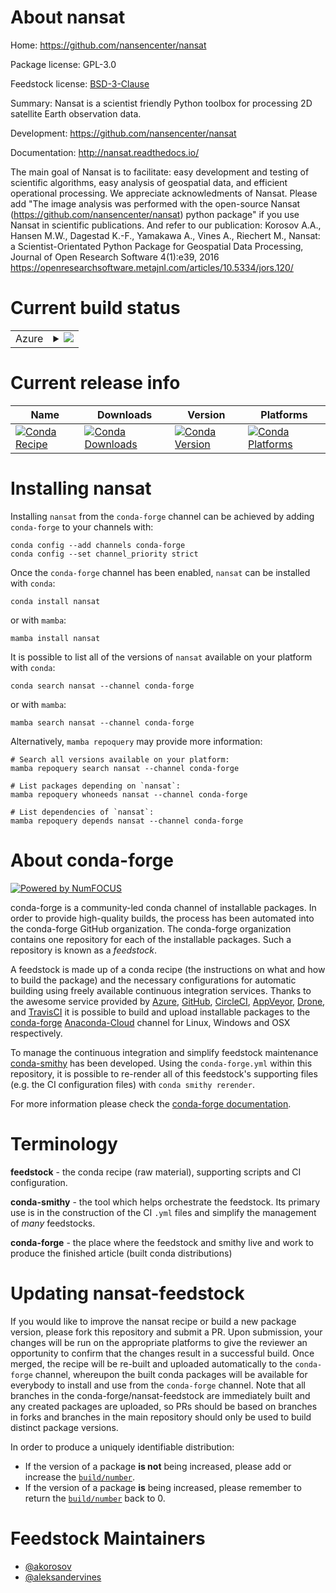 About nansat
============

Home: https://github.com/nansencenter/nansat

Package license: GPL-3.0

Feedstock license: [BSD-3-Clause](https://github.com/conda-forge/nansat-feedstock/blob/main/LICENSE.txt)

Summary: Nansat is a scientist friendly Python toolbox for processing 2D satellite Earth observation data.

Development: https://github.com/nansencenter/nansat

Documentation: http://nansat.readthedocs.io/

The main goal of Nansat is to facilitate:
easy development and testing of scientific algorithms,
easy analysis of geospatial data, and
efficient operational processing.
We appreciate acknowledments of Nansat.
Please add "The image analysis was performed with the open-source
Nansat (https://github.com/nansencenter/nansat) python package"
if you use Nansat in scientific publications. And refer to our publication:
Korosov A.A., Hansen M.W., Dagestad K.-F., Yamakawa A., Vines A., Riechert M.,
Nansat: a Scientist-Orientated Python Package for Geospatial Data Processing,
Journal of Open Research Software 4(1):e39, 2016
https://openresearchsoftware.metajnl.com/articles/10.5334/jors.120/


Current build status
====================


<table>
    
  <tr>
    <td>Azure</td>
    <td>
      <details>
        <summary>
          <a href="https://dev.azure.com/conda-forge/feedstock-builds/_build/latest?definitionId=4045&branchName=main">
            <img src="https://dev.azure.com/conda-forge/feedstock-builds/_apis/build/status/nansat-feedstock?branchName=main">
          </a>
        </summary>
        <table>
          <thead><tr><th>Variant</th><th>Status</th></tr></thead>
          <tbody><tr>
              <td>linux_64_python3.7.____cpython</td>
              <td>
                <a href="https://dev.azure.com/conda-forge/feedstock-builds/_build/latest?definitionId=4045&branchName=main">
                  <img src="https://dev.azure.com/conda-forge/feedstock-builds/_apis/build/status/nansat-feedstock?branchName=main&jobName=linux&configuration=linux_64_python3.7.____cpython" alt="variant">
                </a>
              </td>
            </tr><tr>
              <td>linux_64_python3.8.____cpython</td>
              <td>
                <a href="https://dev.azure.com/conda-forge/feedstock-builds/_build/latest?definitionId=4045&branchName=main">
                  <img src="https://dev.azure.com/conda-forge/feedstock-builds/_apis/build/status/nansat-feedstock?branchName=main&jobName=linux&configuration=linux_64_python3.8.____cpython" alt="variant">
                </a>
              </td>
            </tr><tr>
              <td>linux_64_python3.9.____cpython</td>
              <td>
                <a href="https://dev.azure.com/conda-forge/feedstock-builds/_build/latest?definitionId=4045&branchName=main">
                  <img src="https://dev.azure.com/conda-forge/feedstock-builds/_apis/build/status/nansat-feedstock?branchName=main&jobName=linux&configuration=linux_64_python3.9.____cpython" alt="variant">
                </a>
              </td>
            </tr><tr>
              <td>osx_64_python3.7.____cpython</td>
              <td>
                <a href="https://dev.azure.com/conda-forge/feedstock-builds/_build/latest?definitionId=4045&branchName=main">
                  <img src="https://dev.azure.com/conda-forge/feedstock-builds/_apis/build/status/nansat-feedstock?branchName=main&jobName=osx&configuration=osx_64_python3.7.____cpython" alt="variant">
                </a>
              </td>
            </tr><tr>
              <td>osx_64_python3.8.____cpython</td>
              <td>
                <a href="https://dev.azure.com/conda-forge/feedstock-builds/_build/latest?definitionId=4045&branchName=main">
                  <img src="https://dev.azure.com/conda-forge/feedstock-builds/_apis/build/status/nansat-feedstock?branchName=main&jobName=osx&configuration=osx_64_python3.8.____cpython" alt="variant">
                </a>
              </td>
            </tr><tr>
              <td>osx_64_python3.9.____cpython</td>
              <td>
                <a href="https://dev.azure.com/conda-forge/feedstock-builds/_build/latest?definitionId=4045&branchName=main">
                  <img src="https://dev.azure.com/conda-forge/feedstock-builds/_apis/build/status/nansat-feedstock?branchName=main&jobName=osx&configuration=osx_64_python3.9.____cpython" alt="variant">
                </a>
              </td>
            </tr><tr>
              <td>win_64_python3.7.____cpython</td>
              <td>
                <a href="https://dev.azure.com/conda-forge/feedstock-builds/_build/latest?definitionId=4045&branchName=main">
                  <img src="https://dev.azure.com/conda-forge/feedstock-builds/_apis/build/status/nansat-feedstock?branchName=main&jobName=win&configuration=win_64_python3.7.____cpython" alt="variant">
                </a>
              </td>
            </tr><tr>
              <td>win_64_python3.8.____cpython</td>
              <td>
                <a href="https://dev.azure.com/conda-forge/feedstock-builds/_build/latest?definitionId=4045&branchName=main">
                  <img src="https://dev.azure.com/conda-forge/feedstock-builds/_apis/build/status/nansat-feedstock?branchName=main&jobName=win&configuration=win_64_python3.8.____cpython" alt="variant">
                </a>
              </td>
            </tr><tr>
              <td>win_64_python3.9.____cpython</td>
              <td>
                <a href="https://dev.azure.com/conda-forge/feedstock-builds/_build/latest?definitionId=4045&branchName=main">
                  <img src="https://dev.azure.com/conda-forge/feedstock-builds/_apis/build/status/nansat-feedstock?branchName=main&jobName=win&configuration=win_64_python3.9.____cpython" alt="variant">
                </a>
              </td>
            </tr>
          </tbody>
        </table>
      </details>
    </td>
  </tr>
</table>

Current release info
====================

| Name | Downloads | Version | Platforms |
| --- | --- | --- | --- |
| [![Conda Recipe](https://img.shields.io/badge/recipe-nansat-green.svg)](https://anaconda.org/conda-forge/nansat) | [![Conda Downloads](https://img.shields.io/conda/dn/conda-forge/nansat.svg)](https://anaconda.org/conda-forge/nansat) | [![Conda Version](https://img.shields.io/conda/vn/conda-forge/nansat.svg)](https://anaconda.org/conda-forge/nansat) | [![Conda Platforms](https://img.shields.io/conda/pn/conda-forge/nansat.svg)](https://anaconda.org/conda-forge/nansat) |

Installing nansat
=================

Installing `nansat` from the `conda-forge` channel can be achieved by adding `conda-forge` to your channels with:

```
conda config --add channels conda-forge
conda config --set channel_priority strict
```

Once the `conda-forge` channel has been enabled, `nansat` can be installed with `conda`:

```
conda install nansat
```

or with `mamba`:

```
mamba install nansat
```

It is possible to list all of the versions of `nansat` available on your platform with `conda`:

```
conda search nansat --channel conda-forge
```

or with `mamba`:

```
mamba search nansat --channel conda-forge
```

Alternatively, `mamba repoquery` may provide more information:

```
# Search all versions available on your platform:
mamba repoquery search nansat --channel conda-forge

# List packages depending on `nansat`:
mamba repoquery whoneeds nansat --channel conda-forge

# List dependencies of `nansat`:
mamba repoquery depends nansat --channel conda-forge
```


About conda-forge
=================

[![Powered by
NumFOCUS](https://img.shields.io/badge/powered%20by-NumFOCUS-orange.svg?style=flat&colorA=E1523D&colorB=007D8A)](https://numfocus.org)

conda-forge is a community-led conda channel of installable packages.
In order to provide high-quality builds, the process has been automated into the
conda-forge GitHub organization. The conda-forge organization contains one repository
for each of the installable packages. Such a repository is known as a *feedstock*.

A feedstock is made up of a conda recipe (the instructions on what and how to build
the package) and the necessary configurations for automatic building using freely
available continuous integration services. Thanks to the awesome service provided by
[Azure](https://azure.microsoft.com/en-us/services/devops/), [GitHub](https://github.com/),
[CircleCI](https://circleci.com/), [AppVeyor](https://www.appveyor.com/),
[Drone](https://cloud.drone.io/welcome), and [TravisCI](https://travis-ci.com/)
it is possible to build and upload installable packages to the
[conda-forge](https://anaconda.org/conda-forge) [Anaconda-Cloud](https://anaconda.org/)
channel for Linux, Windows and OSX respectively.

To manage the continuous integration and simplify feedstock maintenance
[conda-smithy](https://github.com/conda-forge/conda-smithy) has been developed.
Using the ``conda-forge.yml`` within this repository, it is possible to re-render all of
this feedstock's supporting files (e.g. the CI configuration files) with ``conda smithy rerender``.

For more information please check the [conda-forge documentation](https://conda-forge.org/docs/).

Terminology
===========

**feedstock** - the conda recipe (raw material), supporting scripts and CI configuration.

**conda-smithy** - the tool which helps orchestrate the feedstock.
                   Its primary use is in the construction of the CI ``.yml`` files
                   and simplify the management of *many* feedstocks.

**conda-forge** - the place where the feedstock and smithy live and work to
                  produce the finished article (built conda distributions)


Updating nansat-feedstock
=========================

If you would like to improve the nansat recipe or build a new
package version, please fork this repository and submit a PR. Upon submission,
your changes will be run on the appropriate platforms to give the reviewer an
opportunity to confirm that the changes result in a successful build. Once
merged, the recipe will be re-built and uploaded automatically to the
`conda-forge` channel, whereupon the built conda packages will be available for
everybody to install and use from the `conda-forge` channel.
Note that all branches in the conda-forge/nansat-feedstock are
immediately built and any created packages are uploaded, so PRs should be based
on branches in forks and branches in the main repository should only be used to
build distinct package versions.

In order to produce a uniquely identifiable distribution:
 * If the version of a package **is not** being increased, please add or increase
   the [``build/number``](https://docs.conda.io/projects/conda-build/en/latest/resources/define-metadata.html#build-number-and-string).
 * If the version of a package **is** being increased, please remember to return
   the [``build/number``](https://docs.conda.io/projects/conda-build/en/latest/resources/define-metadata.html#build-number-and-string)
   back to 0.

Feedstock Maintainers
=====================

* [@akorosov](https://github.com/akorosov/)
* [@aleksandervines](https://github.com/aleksandervines/)

